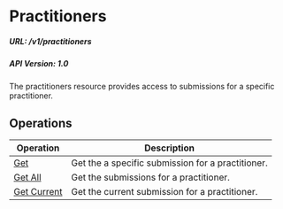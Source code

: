 # Practitioners

##### URL: /v1/practitioners
##### API Version: 1.0

The practitioners resource provides access to submissions for a specific practitioner.

## Operations

| Operation | Description |
| - | - |
| [Get](get.md) | Get the a specific submission for a practitioner. |
| [Get All](get-all.md) | Get the submissions for a practitioner. |
| [Get Current](get-current.md) | Get the current submission for a practitioner. |
